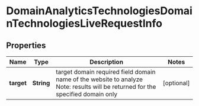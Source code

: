 

# DomainAnalyticsTechnologiesDomainTechnologiesLiveRequestInfo


## Properties

| Name | Type | Description | Notes |
|------------ | ------------- | ------------- | -------------|
|**target** | **String** | target domain required field domain name of the website to analyze Note: results will be returned for the specified domain only |  [optional] |



